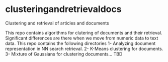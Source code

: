 # clusteringandretrievaldocs
Clustering and retrieval of articles and documents

This repo contains algorithms for clutering of documents and their retrieval. Significant differences are there when we move from numeric data
to text data. 
This repo contains the following directories
1- Analyzing document representation in NN search retrieval.
2- K-Means clustering for documents.
3- Mixture of Gaussians for clustering documents...
TBD

